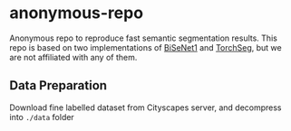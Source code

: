 # anonymous-repo
Anonymous repo to reproduce fast semantic segmentation results.
This repo is based on two implementations of [BiSeNet1](https://github.com/CoinCheung/BiSeNet) and [TorchSeg](https://github.com/ycszen/TorchSeg), but we are not affiliated with any of them.

## Data Preparation
Download fine labelled dataset from Cityscapes server, and decompress into ```./data``` folder
